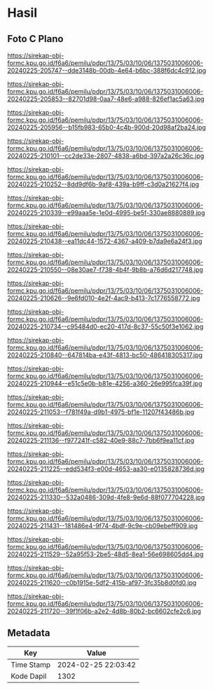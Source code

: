 # Hasil

## Foto C Plano

https://sirekap-obj-formc.kpu.go.id/f6a6/pemilu/pdpr/13/75/03/10/06/1375031006006-20240225-205747--dde3148b-00db-4e64-b6bc-388f6dc4c912.jpg

https://sirekap-obj-formc.kpu.go.id/f6a6/pemilu/pdpr/13/75/03/10/06/1375031006006-20240225-205853--82701d98-0aa7-48e6-a988-826ef1ac5a63.jpg

https://sirekap-obj-formc.kpu.go.id/f6a6/pemilu/pdpr/13/75/03/10/06/1375031006006-20240225-205956--b15fb983-65b0-4c4b-900d-20d98af2ba24.jpg

https://sirekap-obj-formc.kpu.go.id/f6a6/pemilu/pdpr/13/75/03/10/06/1375031006006-20240225-210101--cc2de33e-2807-4838-a6bd-397a2a26c36c.jpg

https://sirekap-obj-formc.kpu.go.id/f6a6/pemilu/pdpr/13/75/03/10/06/1375031006006-20240225-210252--8dd9df6b-9af8-439a-b9ff-c3d0a21627f4.jpg

https://sirekap-obj-formc.kpu.go.id/f6a6/pemilu/pdpr/13/75/03/10/06/1375031006006-20240225-210339--e99aaa5e-1e0d-4995-be5f-330ae8880889.jpg

https://sirekap-obj-formc.kpu.go.id/f6a6/pemilu/pdpr/13/75/03/10/06/1375031006006-20240225-210438--ea11dc44-1572-4367-a409-b7da9e6a24f3.jpg

https://sirekap-obj-formc.kpu.go.id/f6a6/pemilu/pdpr/13/75/03/10/06/1375031006006-20240225-210550--08e30ae7-f738-4b4f-9b8b-a76d6d217748.jpg

https://sirekap-obj-formc.kpu.go.id/f6a6/pemilu/pdpr/13/75/03/10/06/1375031006006-20240225-210626--9e6fd010-4e2f-4ac9-b413-7c1776558772.jpg

https://sirekap-obj-formc.kpu.go.id/f6a6/pemilu/pdpr/13/75/03/10/06/1375031006006-20240225-210734--c95484d0-ec20-417d-8c37-55c50f3e1062.jpg

https://sirekap-obj-formc.kpu.go.id/f6a6/pemilu/pdpr/13/75/03/10/06/1375031006006-20240225-210840--647814ba-e43f-4813-bc50-486418305317.jpg

https://sirekap-obj-formc.kpu.go.id/f6a6/pemilu/pdpr/13/75/03/10/06/1375031006006-20240225-210944--e51c5e0b-b81e-4256-a360-26e995fca39f.jpg

https://sirekap-obj-formc.kpu.go.id/f6a6/pemilu/pdpr/13/75/03/10/06/1375031006006-20240225-211053--f781f49a-d9b1-4975-bf1e-11207f43486b.jpg

https://sirekap-obj-formc.kpu.go.id/f6a6/pemilu/pdpr/13/75/03/10/06/1375031006006-20240225-211136--f977241f-c582-40e9-88c7-7bb6f9ea11cf.jpg

https://sirekap-obj-formc.kpu.go.id/f6a6/pemilu/pdpr/13/75/03/10/06/1375031006006-20240225-211225--edd534f3-e00d-4653-aa30-e0135828736d.jpg

https://sirekap-obj-formc.kpu.go.id/f6a6/pemilu/pdpr/13/75/03/10/06/1375031006006-20240225-211330--532a0486-309d-4fe8-9e6d-88f077704228.jpg

https://sirekap-obj-formc.kpu.go.id/f6a6/pemilu/pdpr/13/75/03/10/06/1375031006006-20240225-211431--181486e4-9f74-4bdf-9c9e-cb09ebeff909.jpg

https://sirekap-obj-formc.kpu.go.id/f6a6/pemilu/pdpr/13/75/03/10/06/1375031006006-20240225-211529--52a95f53-2be5-48d5-8ea1-56e698605dd4.jpg

https://sirekap-obj-formc.kpu.go.id/f6a6/pemilu/pdpr/13/75/03/10/06/1375031006006-20240225-211620--c0b1915e-5df2-415b-af97-3fc35b8d0fd0.jpg

https://sirekap-obj-formc.kpu.go.id/f6a6/pemilu/pdpr/13/75/03/10/06/1375031006006-20240225-211720--39f1f06b-a2e2-4d8b-80b2-bc6602cfe2c6.jpg


## Metadata

| Key        | Value               |
| ---------- | ------------------- |
| Time Stamp | 2024-02-25 22:03:42 |
| Kode Dapil | 1302                |



